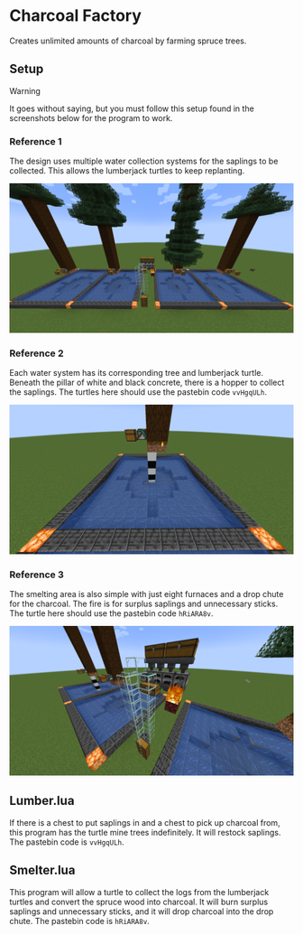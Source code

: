 # Charcoal Factory

Creates unlimited amounts of charcoal by farming spruce trees.

## Setup

> [!WARNING]
> It goes without saying, but you must follow this setup found in the screenshots below for the program to work.

### Reference 1
The design uses multiple water collection systems for the saplings to be collected. This allows the lumberjack turtles to keep replanting.

![reference image 1](cf1.png)

### Reference 2
Each water system has its corresponding tree and lumberjack turtle. Beneath the pillar of white and black concrete, there is a hopper to collect the saplings. The turtles here should use the pastebin code `vvHgqULh`.

![reference image 2](cf2.png)

### Reference 3
The smelting area is also simple with just eight furnaces and a drop chute for the charcoal. The fire is for surplus saplings and unnecessary sticks. The turtle here should use the pastebin code `hRiARA8v`.

![reference image 3](cf3.png)



## Lumber.lua

If there is a chest to put saplings in and a chest to pick up charcoal from, this program has the turtle mine trees indefinitely. It will restock saplings.
The pastebin code is `vvHgqULh`.


## Smelter.lua

This program will allow a turtle to collect the logs from the lumberjack turtles and convert the spruce wood into charcoal.
It will burn surplus saplings and unnecessary sticks, and it will drop charcoal into the drop chute. The pastebin code is `hRiARA8v`.
